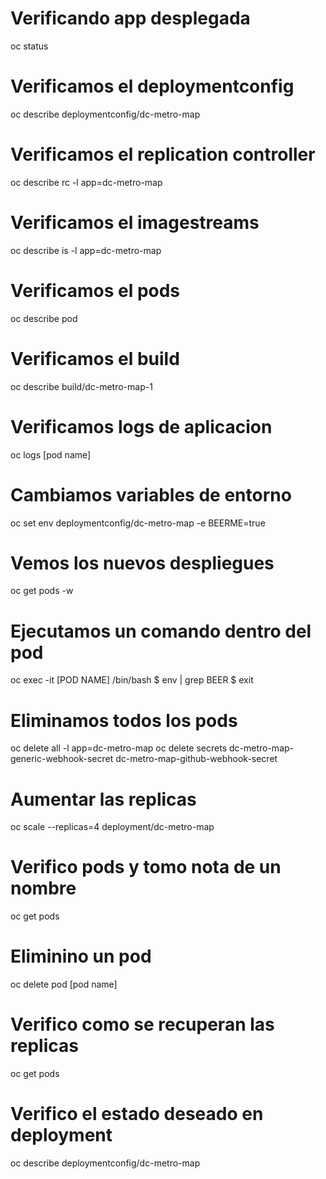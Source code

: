 # Verificando app desplegada
oc status

# Verificamos el deploymentconfig
oc describe deploymentconfig/dc-metro-map

# Verificamos el replication controller
oc describe rc -l app=dc-metro-map

# Verificamos el imagestreams
oc describe is -l app=dc-metro-map

# Verificamos el pods
oc describe pod

# Verificamos el build
oc describe build/dc-metro-map-1

# Verificamos logs de aplicacion
oc logs [pod name]

# Cambiamos variables de entorno
oc set env deploymentconfig/dc-metro-map -e BEERME=true

# Vemos los nuevos despliegues 
oc get pods -w

# Ejecutamos un comando dentro del pod
oc exec -it [POD NAME] /bin/bash
$ env | grep BEER
$ exit

# Eliminamos todos los pods
oc delete all -l app=dc-metro-map
oc delete secrets dc-metro-map-generic-webhook-secret dc-metro-map-github-webhook-secret    

# Aumentar las replicas
oc scale --replicas=4 deployment/dc-metro-map 

# Verifico pods y tomo nota de un nombre
oc get pods 

# Eliminino un pod
oc delete pod [pod name]

# Verifico como se recuperan las replicas 
oc get pods

# Verifico el estado deseado en deployment 
oc describe deploymentconfig/dc-metro-map


